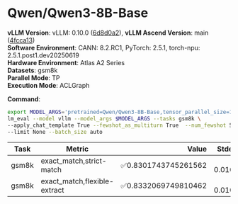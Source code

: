 # Qwen/Qwen3-8B-Base

**vLLM Version**: vLLM: 0.10.0 ([6d8d0a2](https://github.com/vllm-project/vllm/commit/6d8d0a2)),
**vLLM Ascend Version**: main ([4fcca13](https://github.com/vllm-project/vllm-ascend/commit/4fcca13))  
**Software Environment**: CANN: 8.2.RC1, PyTorch: 2.5.1, torch-npu: 2.5.1.post1.dev20250619  
**Hardware Environment**: Atlas A2 Series  
**Datasets**: gsm8k  
**Parallel Mode**: TP  
**Execution Mode**: ACLGraph  

**Command**:  

```bash
export MODEL_ARGS='pretrained=Qwen/Qwen3-8B-Base,tensor_parallel_size=1,dtype=auto,trust_remote_code=False,max_model_len=4096'
lm_eval --model vllm --model_args $MODEL_ARGS --tasks gsm8k \
--apply_chat_template True --fewshot_as_multiturn True  --num_fewshot 5  \
--limit None --batch_size auto
```
| Task                  | Metric      | Value     | Stderr |
|-----------------------|-------------|----------:|-------:|
|                   gsm8k | exact_match,strict-match |✅0.8301743745261562 | ± 0.0103 |
|                   gsm8k | exact_match,flexible-extract |✅0.8332069749810462 | ± 0.0103 |
